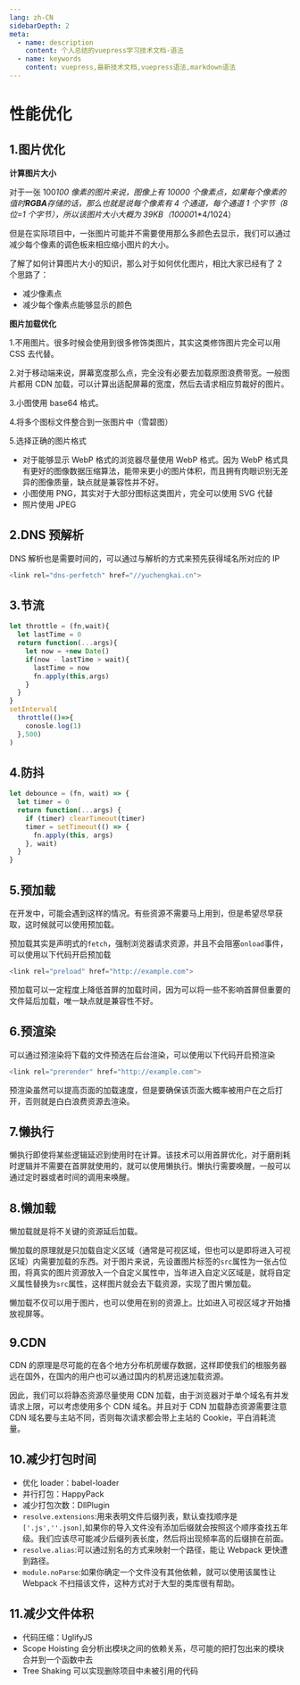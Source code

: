 ```yaml
---
lang: zh-CN
sidebarDepth: 2
meta:
  - name: description
    content: 个人总结的vuepress学习技术文档-语法
  - name: keywords
    content: vuepress,最新技术文档,vuepress语法,markdown语法
---
```


# 性能优化

## 1.图片优化

**计算图片大小**

对于一张 100*100 像素的图片来说，图像上有 10000 个像素点，如果每个像素的值时**RGBA**存储的话，那么也就是说每个像素有 4 个通道，每个通道 1 个字节（8 位=1 个字节），所以该图片大小大概为 39KB（10000*1\*4/1024）

但是在实际项目中，一张图片可能并不需要使用那么多颜色去显示，我们可以通过减少每个像素的调色板来相应缩小图片的大小。

了解了如何计算图片大小的知识，那么对于如何优化图片，相比大家已经有了 2 个思路了：

- 减少像素点
- 减少每个像素点能够显示的颜色

**图片加载优化**

1.不用图片。很多时候会使用到很多修饰类图片，其实这类修饰图片完全可以用 CSS 去代替。

2.对于移动端来说，屏幕宽度那么点，完全没有必要去加载原图浪费带宽。一般图片都用 CDN 加载，可以计算出适配屏幕的宽度，然后去请求相应剪裁好的图片。

3.小图使用 base64 格式。

4.将多个图标文件整合到一张图片中（雪碧图）

5.选择正确的图片格式

- 对于能够显示 WebP 格式的浏览器尽量使用 WebP 格式。因为 WebP 格式具有更好的图像数据压缩算法，能带来更小的图片体积，而且拥有肉眼识别无差异的图像质量，缺点就是兼容性并不好。
- 小图使用 PNG，其实对于大部分图标这类图片，完全可以使用 SVG 代替
- 照片使用 JPEG

## 2.DNS 预解析

DNS 解析也是需要时间的，可以通过与解析的方式来预先获得域名所对应的 IP

```js
<link rel="dns-perfetch" href="//yuchengkai.cn">
```

## 3.节流

```js
let throttle = (fn,wait){
  let lastTime = 0
  return function(...args){
    let now = +new Date()
    if(now - lastTime > wait){
      lastTime = now
      fn.apply(this,args)
    }
  }
}
setInterval(
  throttle(()=>{
    conosle.log(1)
  },500)
)
```

## 4.防抖

```js
let debounce = (fn, wait) => {
  let timer = 0
  return function(...args) {
    if (timer) clearTimeout(timer)
    timer = setTimeout(() => {
      fn.apply(this, args)
    }, wait)
  }
}
```

## 5.预加载

在开发中，可能会遇到这样的情况。有些资源不需要马上用到，但是希望尽早获取，这时候就可以使用预加载。

预加载其实是声明式的`fetch`，强制浏览器请求资源，并且不会阻塞`onload`事件，可以使用以下代码开启预加载

```js
<link rel="preload" href="http://example.com">
```

预加载可以一定程度上降低首屏的加载时间，因为可以将一些不影响首屏但重要的文件延后加载，唯一缺点就是兼容性不好。

## 6.预渲染

可以通过预渲染将下载的文件预选在后台渲染，可以使用以下代码开启预渲染

```js
<link rel="prerender" href="http://example.com">
```

预渲染虽然可以提高页面的加载速度，但是要确保该页面大概率被用户在之后打开，否则就是白白浪费资源去渲染。

## 7.懒执行

懒执行即使将某些逻辑延迟到使用时在计算。该技术可以用首屏优化，对于磨削耗时逻辑并不需要在首屏就使用的，就可以使用懒执行。懒执行需要唤醒，一般可以通过定时器或者时间的调用来唤醒。

## 8.懒加载

懒加载就是将不关键的资源延后加载。

懒加载的原理就是只加载自定义区域（通常是可视区域，但也可以是即将进入可视区域）内需要加载的东西。对于图片来说，先设置图片标签的`src`属性为一张占位图，将真实的图片资源放入一个自定义属性中，当年进入自定义区域是，就将自定义属性替换为`src`属性，这样图片就会去下载资源，实现了图片懒加载。

懒加载不仅可以用于图片，也可以使用在别的资源上。比如进入可视区域才开始播放视屏等。

## 9.CDN

CDN 的原理是尽可能的在各个地方分布机房缓存数据，这样即使我们的根服务器远在国外，在国内的用户也可以通过国内的机房迅速加载资源。

因此，我们可以将静态资源尽量使用 CDN 加载，由于浏览器对于单个域名有并发请求上限，可以考虑使用多个 CDN 域名。并且对于 CDN 加载静态资源需要注意 CDN 域名要与主站不同，否则每次请求都会带上主站的 Cookie，平白消耗流量。

## 10.减少打包时间

- 优化 loader：babel-loader
- 并行打包：HappyPack
- 减少打包次数：DllPlugin
- `resolve.extensions`:用来表明文件后缀列表，默认查找顺序是`['.js',''.json]`,如果你的导入文件没有添加后缀就会按照这个顺序查找五年级。我们应该尽可能减少后缀列表长度，然后将出现频率高的后缀排在前面。
- `resolve.alias`:可以通过别名的方式来映射一个路径，能让 Webpack 更快遭到路径。
- `module.noParse`:如果你确定一个文件没有其他依赖，就可以使用该属性让 Webpack 不扫描该文件，这种方式对于大型的类库很有帮助。

## 11.减少文件体积

- 代码压缩：UglifyJS
- Scope Hoisting 会分析出模块之间的依赖关系，尽可能的把打包出来的模块合并到一个函数中去
- Tree Shaking 可以实现删除项目中未被引用的代码
